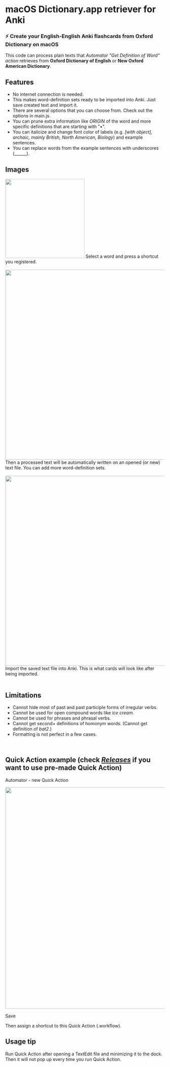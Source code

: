 # macOS Dictionary.app retriever for Anki

### ⚡️ Create your English-English Anki flashcards from Oxford Dictionary on macOS
  
This code can process plain texts that *Automator "Get Definition of Word" action* retrieves from **Oxford Dictionary of English** or **New Oxford American Dictionary**.

## Features
- No internet connection is needed.
- This makes word-definition sets ready to be imported into Anki. Just save created text and import it.
- There are several options that you can choose from. Check out the options in main.js.
- You can prune extra information like *ORIGIN* of the word and more specific definitions that are starting with "•".
- You can italicize and change font color of labels (e.g. *[with object], archaic, mainly British, North American, Biology*) and example sentences.  
- You can replace words from the example sentences with underscores (______).


## Images
<img src="https://github.com/SeungwooChoe/macOS-system-dictionary-retriever/blob/main/images/1.png" width="250">  
Select a word and press a shortcut you registered.
<br/>
<br/>
<img src="https://github.com/SeungwooChoe/macOS-system-dictionary-retriever/blob/main/images/2.png" width="600">  
Then a processed text will be automatically written on an opened (or new) text file. You can add more word-definition sets.
<br/>
<br/>
<img src="https://github.com/SeungwooChoe/macOS-system-dictionary-retriever/blob/main/images/3.png" width="600">  
Import the saved text file into Anki. This is what cards will look like after being imported.
<br/>
<br/>
  
## Limitations
- Cannot hide most of past and past participle forms of irregular verbs.
- Cannot be used for open compound words like *ice cream*.
- Cannot be used for phrases and phrasal verbs.
- Cannot get second+ definitions of homonym words. (Cannot get definition of *bat2*.)
- Formatting is not perfect in a few cases.
<br/>

## Quick Action example (check *[Releases](https://github.com/SeungwooChoe/English-Anki-flashcard-maker/releases)* if you want to use pre-made Quick Action)
  
Automator - new Quick Action  
  
<img src="https://github.com/SeungwooChoe/macOS-system-dictionary-retriever/blob/main/images/4.png" width="700">  
  
Save
  
Then assign a shortcut to this Quick Action (.workflow).
  
## Usage tip
Run Quick Action after opening a TextEdit file and minimizing it to the dock. Then it will not pop up every time you run Quick Action.
